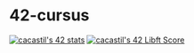 # 42-cursus
[![cacastil's 42 stats](https://badge42.vercel.app/api/v2/clgp8695t003008mn8fbfrodp/stats?cursusId=21&coalitionId=275)](https://github.com/JaeSeoKim/badge42)
[![cacastil's 42 Libft Score](https://badge42.vercel.app/api/v2/clgp8695t003008mn8fbfrodp/project/3066265)](https://github.com/JaeSeoKim/badge42)
